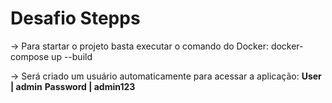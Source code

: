# Desafio Stepps

-> Para startar o projeto basta executar o comando do Docker: 
   docker-compose up --build    

-> Será criado um usuário automaticamente para acessar a aplicação: 
**User | admin** 
**Password | admin123**
